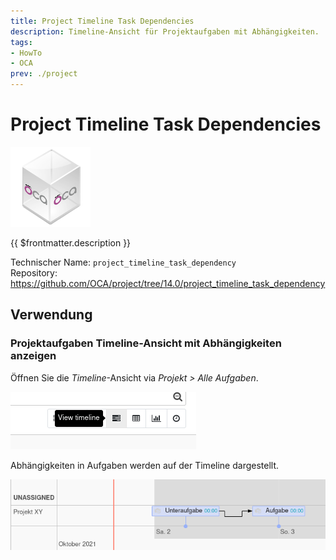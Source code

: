 ```yaml
---
title: Project Timeline Task Dependencies
description: Timeline-Ansicht für Projektaufgaben mit Abhängigkeiten.
tags:
- HowTo
- OCA
prev: ./project
---
```

# Project Timeline Task Dependencies
![icon_oca_app](attachments/icon_oca_app.png)

{{ $frontmatter.description }}

Technischer Name: `project_timeline_task_dependency`\
Repository: <https://github.com/OCA/project/tree/14.0/project_timeline_task_dependency>

## Verwendung

### Projektaufgaben Timeline-Ansicht mit Abhängigkeiten anzeigen

Öffnen Sie die *Timeline*-Ansicht via *Projekt > Alle Aufgaben*.

![](attachments/Project%20Timeline%20View%20task%20timeline.png)

Abhängigkeiten in Aufgaben werden auf der Timeline dargestellt.

![](attachments/Project%20Timeline%20Task%20Dependencies%20View.png)
